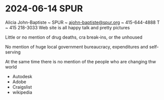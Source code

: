 # 2024-06-14 SPUR

Alicia John-Baptiste ~ SPUR ~ ajohn-baptiste@spur.org ~ 415-644-4888 T ~ 415 218-3033
Web site is all happy talk and pretty pictures

Little or no mention of drug deaths, cra break-ins, or the unhoused

No mention of huge local government bureaucracy, expenditures and self-serving

At the same time there is no mention of the people who are changing thw world

* Autodesk
* Adobe
* Craigslist
* wikipedia

